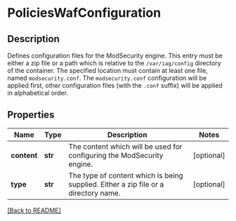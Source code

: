 # PoliciesWafConfiguration

## Description

Defines configuration files for the ModSecurity engine. This entry must be either a zip file or a path which is relative to the  `/var/iag/config` directory of the container. The specified  location must contain at least one file, named `modsecurity.conf`. The `modsecurity.conf` configuration will be applied first, other configuration files (with the `.conf` suffix) will be applied in alphabetical order.


## Properties

Name | Type | Description | Notes
------------ | ------------- | ------------- | -------------
**content** | **str** | The content which will be used for configuring the ModSecurity  engine.  | [optional] 
**type** | **str** | The type of content which is being supplied.  Either a zip  file or a directory name.  | [optional] 

[[Back to README]](../README.md)



